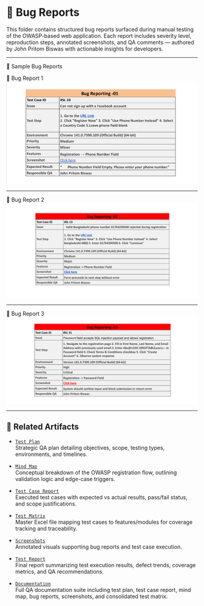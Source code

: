 # 🐞 Bug Reports

This folder contains structured bug reports surfaced during manual testing of the OWASP-based web application. Each report includes severity level, reproduction steps, annotated screenshots, and QA comments — authored by John Pritom Biswas with actionable insights for developers.

---
📸 Sample Bug Reports


🔹 Bug Report 1  
![Bug Report 1](bug_report_1.png)

---

🔹 Bug Report 2  
![Bug Report 2](bug_report_2.png)

---

🔹 Bug Report 3  
![Bug Report 3](bug_report_3.png)


---


## 🔗 Related Artifacts

- [`Test Plan`](../Test%20Plan/README.md)  
  Strategic QA plan detailing objectives, scope, testing types, environments, and timelines.

- [`Mind Map`](../Mind%20Map/README.md)  
  Conceptual breakdown of the OWASP registration flow, outlining validation logic and edge-case triggers.

- [`Test Case Report`](../Test%20Case%20Report/README.md)  
  Executed test cases with expected vs actual results, pass/fail status, and scope justifications.

- [`Test Matrix`](../Test%20Matrix/README.md)  
  Master Excel file mapping test cases to features/modules for coverage tracking and traceability.

- [`Screenshots`](../Screenshots/README.md)  
  Annotated visuals supporting bug reports and test case execution.

- [`Test Report`](../Test%20Case%20Report/README.md)  
  Final report summarizing test execution results, defect trends, coverage metrics, and QA recommendations.

- [`Documentation`](../Documentation/README.md)  
  Full QA documentation suite including test plan, test case report, mind map, bug reports, screenshots, and consolidated test matrix.




